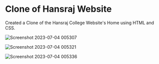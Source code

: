 # Clone of Hansraj Website

Created a Clone of the Hansraj College Website's Home using HTML and CSS. 

![Screenshot 2023-07-04 005307](https://github.com/akanshaBharti/Layout-of-college-website/assets/112724805/50074ca5-159e-4315-9509-825a828ad434)

![Screenshot 2023-07-04 005321](https://github.com/akanshaBharti/Layout-of-college-website/assets/112724805/dbbb9172-4c45-4683-bfa3-fbed9c0291a8)

![Screenshot 2023-07-04 005336](https://github.com/akanshaBharti/Layout-of-college-website/assets/112724805/d3fea73d-e2d3-41d8-9c53-c5753bd9a654)
